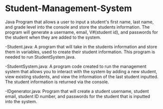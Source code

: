 # Student-Management-System
Java Program that allows a user to input a student's first name, last name, and grade level into the console and store the students information. The program will generate a username, email, V#(student id), and passwords for the student when they are added to the system.

  
  -Student.java: A program that will take in the students information and store them in variables, used to create their student information. This program is needed to run StudentSystem.java.
  
  -StudentSystem.java: A program code created to run the management system that allows you to interact with the system by adding a new student, view existing students, and view the information of the last student inputted.  The student information is returned via the console.
  
  
  -IDgenerator.java: Program that will create a student username, student email, student ID number, and passwords for the student that is inputted into the system. 
